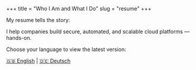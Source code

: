 +++
title = "Who I Am and What I Do"
slug = "resume"
+++

My resume tells the story:

I help companies build secure, automated, and scalable cloud platforms — hands-on.

Choose your language to view the latest version:

[🇬🇧 English](https://resume.loncar.net) | [🇩🇪 Deutsch](https://resume.loncar.net/index-de.html)
